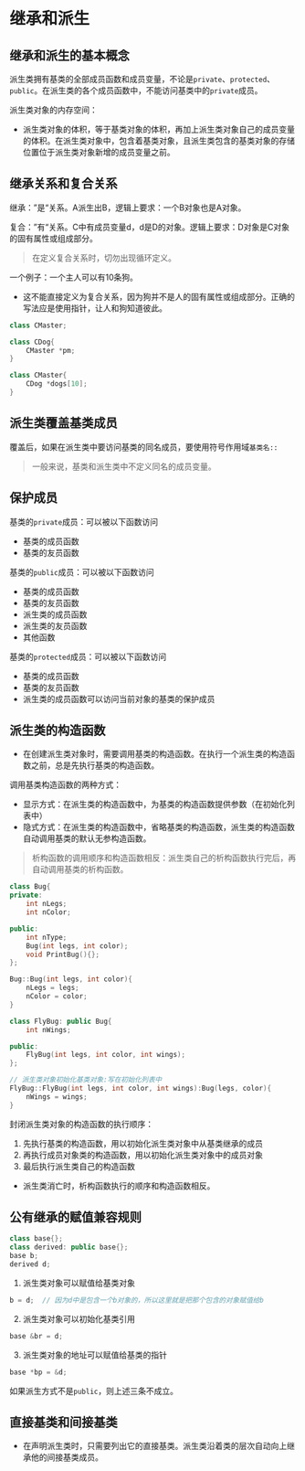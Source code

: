 # 继承和派生

## 继承和派生的基本概念

派生类拥有基类的全部成员函数和成员变量，不论是`private`、`protected`、`public`。在派生类的各个成员函数中，不能访问基类中的`private`成员。

派生类对象的内存空间：

- 派生类对象的体积，等于基类对象的体积，再加上派生类对象自己的成员变量的体积。在派生类对象中，包含着基类对象，且派生类包含的基类对象的存储位置位于派生类对象新增的成员变量之前。

## 继承关系和复合关系

继承：”是“关系。A派生出B，逻辑上要求：一个B对象也是A对象。

复合：”有“关系。C中有成员变量d，d是D的对象。逻辑上要求：D对象是C对象的固有属性或组成部分。

> 在定义复合关系时，切勿出现循环定义。

一个例子：一个主人可以有10条狗。

- 这不能直接定义为复合关系，因为狗并不是人的固有属性或组成部分。正确的写法应是使用指针，让人和狗知道彼此。

```cpp
class CMaster;

class CDog{
    CMaster *pm;
}

class CMaster{
    CDog *dogs[10];
}
```

## 派生类覆盖基类成员

覆盖后，如果在派生类中要访问基类的同名成员，要使用符号作用域`基类名::`

> 一般来说，基类和派生类中不定义同名的成员变量。

## 保护成员

基类的`private`成员：可以被以下函数访问

- 基类的成员函数
- 基类的友员函数

基类的`public`成员：可以被以下函数访问

- 基类的成员函数
- 基类的友员函数
- 派生类的成员函数
- 派生类的友员函数
- 其他函数

基类的`protected`成员：可以被以下函数访问

- 基类的成员函数
- 基类的友员函数
- 派生类的成员函数可以访问当前对象的基类的保护成员

## 派生类的构造函数

- 在创建派生类对象时，需要调用基类的构造函数。在执行一个派生类的构造函数之前，总是先执行基类的构造函数。

调用基类构造函数的两种方式：

- 显示方式：在派生类的构造函数中，为基类的构造函数提供参数（在初始化列表中）
- 隐式方式：在派生类的构造函数中，省略基类的构造函数，派生类的构造函数自动调用基类的默认无参构造函数。

> 析构函数的调用顺序和构造函数相反：派生类自己的析构函数执行完后，再自动调用基类的析构函数。

```cpp
class Bug{
private:
    int nLegs;
    int nColor;

public:
    int nType;
    Bug(int legs, int color);
    void PrintBug(){};
};

Bug::Bug(int legs, int color){
    nLegs = legs;
    nColor = color;
}

class FlyBug: public Bug{
    int nWings;

public:
    FlyBug(int legs, int color, int wings);
};

// 派生类对象初始化基类对象:写在初始化列表中
FlyBug::FlyBug(int legs, int color, int wings):Bug(legs, color){
    nWings = wings;
}
```

封闭派生类对象的构造函数的执行顺序：

1. 先执行基类的构造函数，用以初始化派生类对象中从基类继承的成员
2. 再执行成员对象类的构造函数，用以初始化派生类对象中的成员对象
3. 最后执行派生类自己的构造函数

- 派生类消亡时，析构函数执行的顺序和构造函数相反。

## 公有继承的赋值兼容规则

```cpp
class base{};
class derived: public base{};
base b;
derived d;
```

1. 派生类对象可以赋值给基类对象

```cpp
b = d;  // 因为d中是包含一个b对象的，所以这里就是把那个包含的对象赋值给b
```

2. 派生类对象可以初始化基类引用

```cpp
base &br = d;
```

3. 派生类对象的地址可以赋值给基类的指针

```cpp
base *bp = &d;
```

如果派生方式不是`public`，则上述三条不成立。

## 直接基类和间接基类

- 在声明派生类时，只需要列出它的直接基类。派生类沿着类的层次自动向上继承他的间接基类成员。